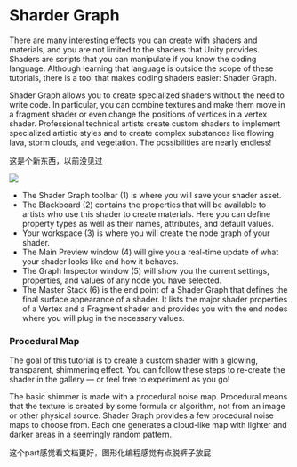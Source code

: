 # Sharder Graph

There are many interesting effects you can create with shaders and materials, and you are not limited to the shaders that Unity provides. Shaders are scripts that you can manipulate if you know the coding language. Although learning that language is outside the scope of these tutorials, there is a tool that makes coding shaders easier: Shader Graph.

Shader Graph allows you to create specialized shaders without the need to write code. In particular, you can combine textures and make them move in a fragment shader or even change the positions of vertices in a vertex shader. Professional technical artists create custom shaders to implement specialized artistic styles and to create complex substances like flowing lava, storm clouds, and vegetation. The possibilities are nearly endless!

这是个新东西，以前没见过

![](https://unity-connect-prd.storage.googleapis.com/20211123/learn/images/e490d65c-a67a-4aa9-a155-9f534e5bf047_CC_Shad_SG_2_2.jpg)

- The Shader Graph toolbar (1) is where you will save your shader asset.
- The Blackboard (2) contains the properties that will be available to artists who use this shader to create materials. Here you can define property types as well as their names, attributes, and default values.
- Your workspace (3) is where you will create the node graph of your shader. 
- The Main Preview window (4) will give you a real-time update of what your shader looks like and how it behaves.
- The Graph Inspector window (5) will show you the current settings, properties, and values of any node you have selected.
- The Master Stack (6) is the end point of a Shader Graph that defines the final surface appearance of a shader. It lists the major shader properties of a Vertex and a Fragment shader and provides you with the end nodes where you will plug in the necessary values. 

### Procedural Map

The goal of this tutorial is to create a custom shader with a glowing, transparent, shimmering effect. You can follow these steps to re-create the shader in the gallery — or feel free to experiment as you go!

The basic shimmer is made with a procedural noise map. Procedural means that the texture is created by some formula or algorithm, not from an image or other physical source. Shader Graph provides a few procedural noise maps to choose from. Each one generates a cloud-like map with lighter and darker areas in a seemingly random pattern.

这个part感觉看文档更好，图形化编程感觉有点脱裤子放屁